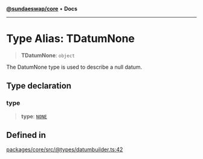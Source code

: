 [**@sundaeswap/core**](../../README.md) • **Docs**

***

# Type Alias: TDatumNone

> **TDatumNone**: `object`

The DatumNone type is used to describe a null datum.

## Type declaration

### type

> **type**: [`NONE`](../enumerations/EDatumType.md#none)

## Defined in

[packages/core/src/@types/datumbuilder.ts:42](https://github.com/SundaeSwap-finance/sundae-sdk/blob/main/packages/core/src/@types/datumbuilder.ts#L42)
